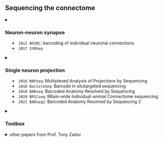 
## **Sequencing** the connectome

<details>
<summary>

### Neuron-neuron synapse 

- `2012 BOINC`: barcoding of individual neuronal connections
- `2017 SYNSeq`

</summary>

- `BOINC` [**Sequencing** the connectome.](https://www.ncbi.nlm.nih.gov/pmc/articles/PMC3479097/)
    - Zador AM, Dubnau J, Oyibo HK, Zhan H, Cao G, Peikon ID.
    - PLoS Biol. 
    - 2012

- `SYNseq` [Using high-throughput **barcode** **sequencing** to efficiently map connectomes.](https://www.ncbi.nlm.nih.gov/pmc/articles/PMC5499584/)
    - Peikon ID, Kebschull JM, Vagin VV, Ravens DI, Sun YC, Brouzes E, Corrêa IR Jr, Bressan D, Zador AM.
    - Nucleic Acids Res. 
    - 2017 Jul 7

- `SYNSeq` [Network cloning using DNA **barcodes**.](https://www.ncbi.nlm.nih.gov/pmc/articles/PMC6511037/)
    - Shuvaev SA, Başerdem B, Zador AM, Koulakov AA.
    - Proc Natl Acad Sci U S A. 
    - 2019 May 7

</details>


<details>
<summary>

### Single neuron projection

- `2016 MAPseq`: Multiplexed Analysis of Projections by Sequencing
- `2018 BaristaSeq`: Barcode in situtargeted sequencing
- `2019 BARseq`: Barcoded Anatomy Resolved by Sequencing
- `2020 BRICseq`: BRain-wide Individual-animal Connectome sequencing
- `2021 BARseq2`: Barcoded Anatomy Resolved by Sequencing 2

</summary>

<div class="ctr">
    <h3>MAPseq vs BARseq</h3>
    <img src="/img/p10.png" width="500"/>
</div>

<div class="ctr">
    <h3>MAPseq vs BRICseq</h3>
    <img src="/img/p9.png" width="500"/>
</div>

- `MAPseq` [High-Throughput Mapping of Single-Neuron Projections by **Sequencing** of **barcoded** RNA.](https://www.ncbi.nlm.nih.gov/pmc/articles/PMC6640135/)
    - Kebschull JM, Garcia da Silva P, Reid AP, Peikon ID, Albeanu DF, Zador AM.
    - Neuron. 
    - 2016 Sep 7

- `BaristaSeq` [Efficient in situ **barcode** **sequencing** using padlock probe-based **BaristaSeq**.](https://www.ncbi.nlm.nih.gov/pmc/articles/PMC5829746/)
    - Chen X, Sun YC, Church GM, Lee JH, Zador AM.
    - Nucleic Acids Res. 
    - 2018 Feb 28

- `MAPseq` [The logic of single-cell projections from visual cortex.](https://www.ncbi.nlm.nih.gov/pmc/articles/PMC6585423/)
    - Han Y, Kebschull JM, Campbell RAA, Cowan D, Imhof F, Zador AM, Mrsic-Flogel TD.
    - Nature. 
    - 2018 Apr 5 

- `MAPseq BaristaSeq` [Cellular **barcoding**: lineage tracing, screening and beyond.](http://zadorlab.labsites.cshl.edu/wp-content/uploads/sites/59/2019/08/Kebschull-Zador-2018-Cellular-barcoding-lineage-tracing.pdf)
    - Kebschull JM, Zador AM.
    - Nat Methods. 
    - 2018 Nov

- `BARseq` [High-Throughput Mapping of Long-Range Neuronal Projection Using In Situ **Sequencing**.](https://www.ncbi.nlm.nih.gov/pmc/articles/PMC7836778/)
    - Chen X, Sun YC, Zhan H, Kebschull JM, Fischer S, Matho K, Huang ZJ, Gillis J, Zador AM.
    - Cell. 
    - 2019 Oct 17

- `BRICseq` [**BRICseq** Bridges Brain-wide Interregional Connectivity to Neural Activity and Gene Expression in Single Animals.](https://www.ncbi.nlm.nih.gov/pmc/articles/PMC7771207/)
    - Huang L, Kebschull JM, Fürth D, Musall S, Kaufman MT, Churchland AK, Zador AM.
    - Cell. 
    - 2020 Jul 9

- `BARseq` [**BARcode** DEmixing through Non-negative Spatial Regression (BarDensr).](https://www.ncbi.nlm.nih.gov/pmc/articles/PMC7971881/)
    - Chen S, Loper J, Chen X, Vaughan A, Zador AM, Paninski L.
    - PLoS Comput Biol. 
    - 2021 Mar 8

- `BARseq2` [Integrating **barcoded** neuroanatomy with spatial transcriptional profiling enables identification of gene correlates of projections.](https://www.ncbi.nlm.nih.gov/pmc/articles/PMC8178227/)
    - Sun YC, Chen X, Fischer S, Lu S, Zhan H, Gillis J, Zador AM.
    - Nat Neurosci. 
    - 2021 Jun

- `BARseq` [Cellular anatomy of the mouse primary motor cortex.](https://www.ncbi.nlm.nih.gov/pmc/articles/PMC8494646/)
    - Muñoz-Castañeda R, Zingg B, Matho KS, Chen X, Wang Q, Foster NN, Li A, Narasimhan A, Hirokawa KE, Huo B, Bannerjee S, Korobkova L, Park CS, Park YG, Bienkowski MS, Chon U, Wheeler DW, Li X, Wang Y, Naeemi M, Xie P, Liu L, Kelly K, An X, Attili SM, Bowman I, Bludova A, Cetin A, Ding L, Drewes R, D'Orazi F, Elowsky C, Fischer S, Galbavy W, Gao L, Gillis J, Groblewski PA, Gou L, Hahn JD, Hatfield JT, Hintiryan H, Huang JJ, Kondo H, Kuang X, Lesnar P, Li X, Li Y, Lin M, Lo D, Mizrachi J, Mok S, Nicovich PR, Palaniswamy R, Palmer J, Qi X, Shen E, Sun YC, Tao HW, Wakemen W, Wang Y, Yao S, Yuan J, Zhan H, Zhu M, Ng L, Zhang LI, Lim BK, Hawrylycz M, Gong H, Gee JC, Kim Y, Chung K, Yang XW, Peng H, Luo Q, Mitra PP, Zador AM, Zeng H, Ascoli GA, Josh Huang Z, Osten P, Harris JA, Dong HW.
    - Nature. 
    - 2021 Oct

</details>


<details>
<summary>

### Toolbox

</summary>

- [In vivo generation of DNA sequence diversity for cellular **barcoding**.](https://www.ncbi.nlm.nih.gov/pmc/articles/PMC4176322/)
    - Peikon ID, Gizatullina DI, Zador AM.
    - Nucleic Acids Res. 
    - 2014

- [Long-term Cre-mediated retrograde **tagging** of neurons using a novel recombinant pseudorabies virus.](https://www.ncbi.nlm.nih.gov/pmc/articles/PMC4153299/)
    - Oyibo HK, Znamenskiy P, Oviedo HV, Enquist LW, Zador AM.
    - Front Neuroanat. 
    - 2014 Sep 3

- [Sources of PCR-induced distortions in high-throughput **sequencing** data sets.](https://www.ncbi.nlm.nih.gov/pmc/articles/PMC4666380/)
    - Kebschull JM, Zador AM.
    - Nucleic Acids Res. 
    - 2015 Dec 2

- [A New Defective Helper RNA to Produce Recombinant Sindbis Virus that Infects Neurons but does not Propagate.](https://www.ncbi.nlm.nih.gov/pmc/articles/PMC4877524/)
    - Kebschull JM, Garcia da Silva P, Zador AM.
    - Front Neuroanat. 
    - 2016 May 24

</details>




<details><summary>other papers from Prof. Tony Zador</summary>

## learning

- Corticostriatal Plasticity Established by Initial Learning Persists after Behavioral Reversal.
    - Ghosh S, Zador AM.
    - eNeuro. 
    - 2021 Mar 11
- SYNPLA, a method to identify synapses displaying plasticity after learning.
    - Dore K, Pao Y, Soria Lopez J, Aronson S, Zhan H, Ghosh S, Merrill S, Zador AM, Malinow R, Kebschull JM.
    - Proc Natl Acad Sci U S A. 
    - 2020 Feb 11
- A critique of pure learning and what artificial neural networks can learn from animal brains.
    - Zador AM.
    - Nat Commun. 
    - 2019 Aug 21

## **auditory**

- Selective corticostriatal plasticity during acquisition of an **auditory** discrimination task.
    - Xiong Q, Znamenskiy P, Zador AM.
    - Nature. 
    - 2015 May 21

- **auditory** thalamus and **auditory** cortex are equally modulated by context during flexible categorization of **sounds**.
    - Jaramillo S, Borges K, Zador AM.
    - J Neurosci. 
    - 2014 Apr 9

- Corticostriatal neurons in **auditory** cortex drive **decision**s during **auditory** discrimination.
    - Znamenskiy P, Zador AM.
    - Nature. 
    - 2013 May 23

- Up states are rare in awake **auditory** cortex.
    - Hromádka T, Zador AM, DeWeese MR.
    - J Neurophysiol. 
    - 2013 Apr

- PTEN regulation of local and long-range connections in mouse **auditory** cortex.
    - Xiong Q, Oviedo HV, Trotman LC, Zador AM.
    J Neurosci. 
    - 2012 Feb 1

- The **auditory** cortex mediates the perceptual effects of acoustic temporal expectation.
    - Jaramillo S, Zador AM.
    - Nat Neurosci. 
    - 2011 Feb

- The functional asymmetry of **auditory** cortex is reflected in the organization of local cortical circuits.
    - Oviedo HV, Bureau I, Svoboda K, Zador AM.
    - Nat Neurosci. 
    - 2010 Nov

- Long-lasting context dependence constrains neural encoding models in rodent **auditory** cortex.
    - Asari H, Zador AM.
    - J Neurophysiol. 
    - 2009 Nov

- Representations in **auditory** cortex.
    - Hromádka T, Zador AM.
    - Curr Opin Neurobiol.
    - 2009 Aug

- Engaging in an **auditory** task suppresses responses in **auditory** cortex.
    - Otazu GH, Tai LH, Yang Y, Zador AM.
    - Nat Neurosci. 
    - 2009 May

- Millisecond-scale differences in neural activity in **auditory** cortex can drive **decision**s.
    - Yang Y, DeWeese MR, Otazu GH, Zador AM.
    - Nat Neurosci. 
    - 2008 Nov

- Sparse representation of **sounds** in the unanesthetized **auditory** cortex.
    - Hromádka T, Deweese MR, Zador AM.
    - PLoS Biol. 
    - 2008 Jan

- Toward the mechanisms of **auditory** attention.
    - Hromádka T, Zador AM.
    - Hear Res. 
    - 2007 Jul

- Non-Gaussian membrane potential dynamics imply sparse, synchronous activity in **auditory** cortex.
    - DeWeese MR, Zador AM.
    - J Neurosci. 
    - 2006 Nov 22

- Reliability and representational bandwidth in the **auditory** cortex.
    - DeWeese MR, Hromádka T, Zador AM.
    - Neuron. 
    - 2005 Nov 3

- Neural gallops across **auditory** streams.
    - Deweese MR, Zador AM.
    - Neuron. 
    - 2005 Oct 6

- Synaptic mechanisms of forward suppression in rat **auditory** cortex.
    - Wehr M, Zador AM.
    - Neuron. 
    - 2005

- Shared and private variability in the **auditory** cortex.
    - Deweese MR, Zador AM.
    - J Neurophysiol. 
    - 2004 Sep 

- Linearity of cortical receptive fields measured with natural **sounds**.
    - Machens CK, Wehr MS, Zador AM.
    - J Neurosci. 
    - 2004 Feb 4

- Balanced inhibition underlies tuning and sharpens spike timing in **auditory** cortex.
    - Wehr M, Zador AM.
    - Nature. 
    - 2003 Nov 27

- Binary spiking in **auditory** cortex.
    - DeWeese MR, Wehr M, Zador AM.
    - J Neurosci. 
    - 2003 Aug 27

## **decision**

- Standardized and reproducible measurement of **decision**-making in mice.
    - International Brain Laboratory, Aguillon-Rodriguez V, Angelaki D, Bayer H, Bonacchi N, Carandini M, Cazettes F, Chapuis G, Churchland AK, Dan Y, Dewitt E, Faulkner M, Forrest H, Haetzel L, Häusser M, Hofer SB, Hu F, Khanal A, Krasniak C, Laranjeira I, Mainen ZF, Meijer G, Miska NJ, Mrsic-Flogel TD, Murakami M, Noel JP, Pan-Vazquez A, Rossant C, Sanders J, Socha K, Terry R, Urai AE, Vergara H, Wells M, Wilson CJ, Witten IB, Wool LE, Zador AM.
    - Elife. 
    - 2021 May 20

- Mice and rats achieve similar levels of performance in an adaptive **decision**-making task.
    - Jaramillo S, Zador AM.
    - Front Syst Neurosci. 
    - 2014 Sep 18

## **computation**

- Synaptic connectivity and **computation**.
    - Zador AM.
    - Nat Neurosci. 
    - 2001 Dec

- The basic unit of **computation**.
    - Zador AM.
    - Nat Neurosci. 
    - 2000 Nov

- Dynamic stochastic synapses as **computation**al units.
    - Maass W, Zador AM.
    - Neural Comput. 
    - 1999 May 15

## others

- Identification of a brainstem locus that inhibits tumor necrosis factor.
    - Kressel AM, Tsaava T, Levine YA, Chang EH, Addorisio ME, Chang Q, Burbach BJ, Carnevale D, Lembo G, Zador AM, Andersson U, Pavlov VA, Chavan SS, Tracey KJ.
    - Proc Natl Acad Sci U S A. 
    - 2020 Nov 24

- Differences in sensitivity to neural timing among cortical areas.
    - Yang Y, Zador AM.
    - J Neurosci. 
    - 2012 Oct 24

- PINP: a new method of **tagging** neuronal populations for identification during in vivo electrophysiological recording.
    - Lima SQ, Hromádka T, Znamenskiy P, Zador AM.
    - PLoS One. 
    - 2009 Jul 7

- Correlated connectivity and the distribution of firing rates in the neocortex.
    - Koulakov AA, Hromádka T, Zador AM.
    - J Neurosci. 
    - 2009 Mar 25

- Sparse representations for the cocktail party problem.
    - Asari H, Pearlmutter BA, Zador AM.
    - J Neurosci. 
    - 2006 Jul 12

- Natural scene statistics at the centre of gaze.
    - Reinagel P, Zador AM.
    - Network. 
    - 1999 Nov

- Input synchrony and the irregular firing of cortical neurons.
    - Stevens CF, Zador AM.
    - Nat Neurosci. 
    - 1998 Jul

- Efficient discrimination of temporal patterns by motion-sensitive neurons in primate visual cortex.
    - Buracas GT, Zador AM, DeWeese MR, Albright TD.
    - Neuron. 
    - 1998 May

- Dynamic synapses in the cortex.
    - Zador AM, Dobrunz LE.
    - Neuron. 
    - 1997 Jul

- Electrotonic architecture of hippocampal CA1 pyramidal neurons based on three-dimensional reconstructions.
    - Mainen ZF, Carnevale NT, Zador AM, Claiborne BJ, Brown TH.
    - J Neurophysiol. 
    - 1996 Sep

- The morphoelectrotonic transform: a graphical approach to dendritic function.
    - Zador AM, Agmon-Snir H, Segev I.
    - J Neurosci. 
    - 1995 Mar

</details>
